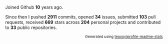 Joined Github **10** years ago.

Since then I pushed **2911** commits, opened **34** issues, submitted **103** pull requests, received **669** stars across **204** personal projects and contributed to **33** public repositories.

<p align="right"><sub>Generated using <a href="https://github.com/marketplace/actions/profile-readme-stats">teoxoy/profile-readme-stats</a></sub></p>
